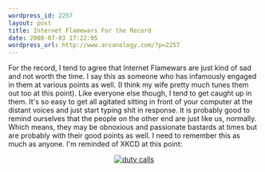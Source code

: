 ```yaml
--- 
wordpress_id: 2257
layout: post
title: Internet Flamewars For the Record
date: 2008-07-03 17:22:05
wordpress_url: http://www.arcanology.com/?p=2257
---
```

For the record, I tend to agree that Internet Flamewars are just kind of sad and not worth the time. I say this as someone who has infamously engaged in them at various points as well. (I think my wife pretty much tunes them out too at this point). Like everyone else though, I tend to get caught up in them. It's so easy to get all agitated sitting in front of your computer at the distant voices and just start typing shit in response. It is probably good to remind ourselves that the people on the other end are just like us, normally. Which means, they may be obnoxious and passionate bastards at times but are probably with their good points as well. I need to remember this as much as anyone. I'm reminded of XKCD at this point: <p align="center">
                                                                                                                                                                                                                                                                                                                                                                                                                                                                                                                                                                                                                                                                                                                                                                                                                                                                                                        <a href="http://xkcd.com/386/"><img src="http://www.arcanology.com/images/duty_calls.png" alt="duty calls" /></a>
                                                                                                                                                                                                                                                                                                                                                                                                                                                                                                                                                                                                                                                                                                                                                                                                                                                                                                      </p>